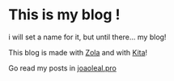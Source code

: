 # This is my blog !
i will set a name for it, but until there... my blog!

This blog is made with [Zola](https://www.getzola.org/) and with [Kita](https://github.com/st1020/kita)!

Go read my posts in [joaoleal.pro](htttps://joaoleal.pro)
